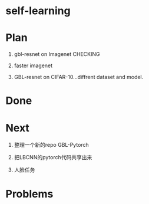 # self-learning


# Plan
1. gbl-resnet  on Imagenet CHECKING

2. faster imagenet

3. GBL-resnet on CIFAR-10...diffrent dataset and model.


# Done



# Next
1. 整理一个新的repo GBL-Pytorch

2. 把LBCNN的pytorch代码共享出来

2. 人脸任务


# Problems

